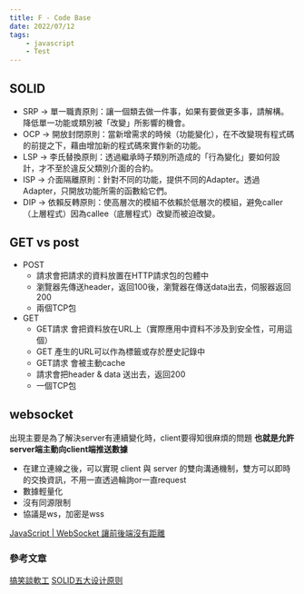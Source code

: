 ```yaml
---
title: F - Code Base
date: 2022/07/12
tags: 
    - javascript
    - Test
---
```

## SOLID
* SRP -> 單一職責原則：讓一個類去做一件事，如果有要做更多事，請解構。降低單一功能或類別被「改變」所影響的機會。
* OCP -> 開放封閉原則：當新增需求的時候（功能變化），在不改變現有程式碼的前提之下，藉由增加新的程式碼來實作新的功能。
* LSP -> 李氏替換原則：透過繼承時子類別所造成的「行為變化」要如何設計，才不至於違反父類別介面的合約。
* ISP -> 介面隔離原則：針對不同的功能，提供不同的Adapter。透過Adapter，只開放功能所需的函數給它們。
* DIP -> 依賴反轉原則：使高層次的模組不依賴於低層次的模組，避免caller（上層程式）因為callee（底層程式）改變而被迫改變。

## GET vs post
* POST
  * 請求會把請求的資料放置在HTTP請求包的包體中
  * 瀏覽器先傳送header，返回100後，瀏覽器在傳送data出去，伺服器返回200
  * 兩個TCP包
* GET
  * GET請求 會把資料放在URL上（實際應用中資料不涉及到安全性，可用這個）
  * GET 產生的URL可以作為標籤或存於歷史記錄中
  * GET請求 會被主動cache
  * 請求會把header & data 送出去，返回200
  * 一個TCP包

## websocket
出現主要是為了解決server有連續變化時，client要得知很麻煩的問題
**也就是允許server端主動向client端推送數據**
* 在建立連線之後，可以實現 client 與 server 的雙向溝通機制，雙方可以即時的交換資訊，不用一直透過輪詢or一直request
* 數據輕量化
* 沒有同源限制
* 協議是ws，加密是wss

[JavaScript | WebSocket 讓前後端沒有距離](https://medium.com/enjoy-life-enjoy-coding/javascript-websocket-%E8%AE%93%E5%89%8D%E5%BE%8C%E7%AB%AF%E6%B2%92%E6%9C%89%E8%B7%9D%E9%9B%A2-34536c333e1b)



### 參考文章
[搞笑談軟工](http://teddy-chen-tw.blogspot.com/2014/04/solid.html)
[SOLID五大设计原则](https://juejin.cn/post/7015582644645675044)

